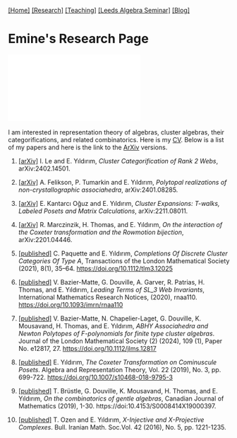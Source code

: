 [[Home]](https://emine-yildirim.github.io/) 
[[Research]](https://emine-yildirim.github.io/Research.html) 
[[Teaching]](https://emine-yildirim.github.io/teaching.html)
[[Leeds Algebra Seminar]](https://emine-yildirim.github.io/Leeds_Seminars_2023-24.html)
[[Blog]](http://yildirimemine.tumblr.com/)

# Emine's Research Page

![](Pictures/EminesSpaceStation.pdf)

I am interested in representation theory of algebras, cluster algebras, their categorifications, and related combinatorics. Here is my [CV](Documents/Yildirim_CV.pdf). Below is a list of my papers and here is the link to the [ArXiv](https://arxiv.org/search/advanced?advanced=&terms-0-operator=AND&terms-0-term=Y%C4%B1ld%C4%B1r%C4%B1m%2C+Emine&terms-0-field=author&classification-mathematics=y&classification-physics_archives=all&classification-include_cross_list=include&date-filter_by=all_dates&date-year=&date-from_date=&date-to_date=&date-date_type=submitted_date&abstracts=show&size=50&order=-announced_date_first) versions.



1. [[arXiv]](https://arxiv.org/pdf/2402.14501.pdf) I. Le and E. Yıldırım, *Cluster Categorification of Rank 2 Webs*, arXiv:2402.14501.

2. [[arXiv]](https://arxiv.org/pdf/2401.08285.pdf) A. Felikson, P. Tumarkin  and E. Yıldırım, *Polytopal realizations of non-crystallographic associahedra*, arXiv:2401.08285.

3. [[arXiv]](https://arxiv.org/pdf/2211.08011.pdf) E. Kantarcı Oğuz and E. Yıldırım, *Cluster Expansions: T-walks, Labeled Posets and Matrix Calculations*, arXiv:2211.08011.

4.  [[arXiv]](https://arxiv.org/pdf/2201.04446.pdf) R. Marczinzik, H. Thomas, and E. Yıldırım, *On the interaction of the Coxeter transformation and the Rowmotion bijection*, arXiv:2201.04446.

5. [[published]](https://londmathsoc.onlinelibrary.wiley.com/doi/10.1112/tlm3.12025)  C. Paquette and E. Yıldırım, *Completions Of Discrete Cluster Categories Of Type A*, Transactions of the London Mathematical Society (2021), 8(1), 35–64. https://doi.org/10.1112/tlm3.12025

6. [[published]](https://academic.oup.com/imrn/advance-article/doi/10.1093/imrn/rnaa110/5850126?login=true) V. Bazier-Matte, G. Douville, A. Garver, R. Patrias, H. Thomas, and E. Yıldırım, *Leading Terms of SL_3 Web Invariants*, International Mathematics Research Notices, (2020), rnaa110. https://doi.org/10.1093/imrn/rnaa110

7. [[published]](https://arxiv.org/abs/1808.09986)  V. Bazier-Matte, N. Chapelier-Laget, G. Douville, K. Mousavand, H. Thomas, and E. Yıldırım, *ABHY Associahedra and Newton Polytopes of F-polynomials for finite type cluster algebras*. Journal of the London Mathematical Society (2) (2024), 109 (1), Paper No. e12817, 27. https://doi.org/10.1112/jlms.12817

8. [[published]](https://link.springer.com/article/10.1007/s10468-018-9795-3)  E. Yıldırım, *The Coxeter Transformation on Cominuscule Posets*. Algebra and Representation Theory, Vol. 22 (2019), No. 3, pp. 699-722. https://doi.org/10.1007/s10468-018-9795-3

9. [[published]](https://www.cambridge.org/core/journals/canadian-journal-of-mathematics/article/on-the-combinatorics-of-gentle-algebras/DAC0E0FF011FBAC0FD9E45F473AE2E99)  T. Brüstle, G. Douville, K. Mousavand, H. Thomas, and E. Yıldırım,  *On the combinatorics of gentle algebras*, Canadian Journal of Mathematics (2019), 1-30. https://doi:10.4153/S0008414X19000397.

10. [[published]](http://bims.iranjournals.ir/article_876.html) T. Ozen and E. Yıldırım, *X-Injective and X-Projective Complexes*. Bull. Iranian Math. Soc.Vol. 42 (2016), No. 5, pp. 1221-1235.
